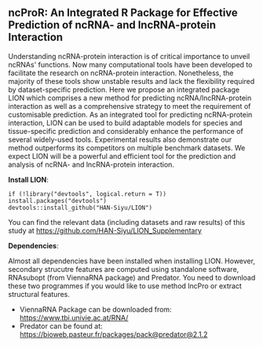 ## ncProR: An Integrated R Package for Effective Prediction of ncRNA- and lncRNA-protein Interaction

Understanding ncRNA-protein interaction is of critical importance to unveil ncRNAs' functions. Now many computational tools have been developed to facilitate the research on ncRNA-protein interaction. Nonetheless, the majority of these tools show unstable results and lack the flexibility required by dataset-specific prediction. Here we propose an integrated package LION which comprises a new method for predicting ncRNA/lncRNA-protein interaction as well as a comprehensive strategy to meet the requirement of customisable prediction. As an integrated tool for predicting ncRNA-protein interaction, LION can be used to build adaptable models for species and tissue-specific prediction and considerably enhance the performance of several widely-used tools. Experimental results also demonstrate our method outperforms its competitors on multiple benchmark datasets. We expect LION will be a powerful and efficient tool for the prediction and analysis of ncRNA- and lncRNA-protein interaction.

**Install LION**:

```
if (!library("devtools", logical.return = T)) install.packages("devtools")
devtools::install_github("HAN-Siyu/LION")
```
You can find the relevant data (including datasets and raw results) of this study at https://github.com/HAN-Siyu/LION_Supplementary

**Dependencies**:

Almost all dependencies have been installed when installing LION. However, secondary strucutre features are computed using standalone software, RNAsubopt (from ViennaRNA package) and Predator. You need to download these two programmes if you would like to use method lncPro or extract structural features.

* ViennaRNA Package can be downloaded from: https://www.tbi.univie.ac.at/RNA/
* Predator can be found at: https://bioweb.pasteur.fr/packages/pack@predator@2.1.2
